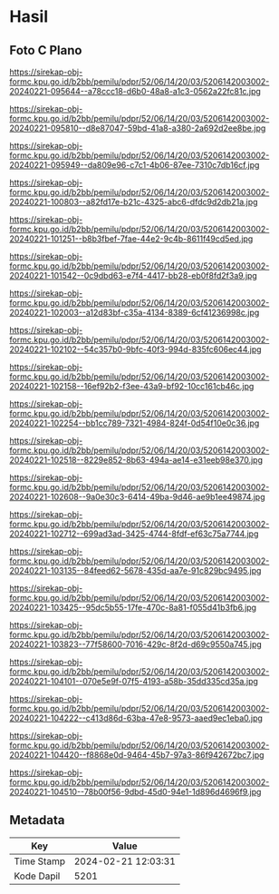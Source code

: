 # Hasil

## Foto C Plano

https://sirekap-obj-formc.kpu.go.id/b2bb/pemilu/pdpr/52/06/14/20/03/5206142003002-20240221-095644--a78ccc18-d6b0-48a8-a1c3-0562a22fc81c.jpg

https://sirekap-obj-formc.kpu.go.id/b2bb/pemilu/pdpr/52/06/14/20/03/5206142003002-20240221-095810--d8e87047-59bd-41a8-a380-2a692d2ee8be.jpg

https://sirekap-obj-formc.kpu.go.id/b2bb/pemilu/pdpr/52/06/14/20/03/5206142003002-20240221-095949--da809e96-c7c1-4b06-87ee-7310c7db16cf.jpg

https://sirekap-obj-formc.kpu.go.id/b2bb/pemilu/pdpr/52/06/14/20/03/5206142003002-20240221-100803--a82fd17e-b21c-4325-abc6-dfdc9d2db21a.jpg

https://sirekap-obj-formc.kpu.go.id/b2bb/pemilu/pdpr/52/06/14/20/03/5206142003002-20240221-101251--b8b3fbef-7fae-44e2-9c4b-8611f49cd5ed.jpg

https://sirekap-obj-formc.kpu.go.id/b2bb/pemilu/pdpr/52/06/14/20/03/5206142003002-20240221-101542--0c9dbd63-e7f4-4417-bb28-eb0f8fd2f3a9.jpg

https://sirekap-obj-formc.kpu.go.id/b2bb/pemilu/pdpr/52/06/14/20/03/5206142003002-20240221-102003--a12d83bf-c35a-4134-8389-6cf41236998c.jpg

https://sirekap-obj-formc.kpu.go.id/b2bb/pemilu/pdpr/52/06/14/20/03/5206142003002-20240221-102102--54c357b0-9bfc-40f3-994d-835fc606ec44.jpg

https://sirekap-obj-formc.kpu.go.id/b2bb/pemilu/pdpr/52/06/14/20/03/5206142003002-20240221-102158--16ef92b2-f3ee-43a9-bf92-10cc161cb46c.jpg

https://sirekap-obj-formc.kpu.go.id/b2bb/pemilu/pdpr/52/06/14/20/03/5206142003002-20240221-102254--bb1cc789-7321-4984-824f-0d54f10e0c36.jpg

https://sirekap-obj-formc.kpu.go.id/b2bb/pemilu/pdpr/52/06/14/20/03/5206142003002-20240221-102518--8229e852-8b63-494a-ae14-e31eeb98e370.jpg

https://sirekap-obj-formc.kpu.go.id/b2bb/pemilu/pdpr/52/06/14/20/03/5206142003002-20240221-102608--9a0e30c3-6414-49ba-9d46-ae9b1ee49874.jpg

https://sirekap-obj-formc.kpu.go.id/b2bb/pemilu/pdpr/52/06/14/20/03/5206142003002-20240221-102712--699ad3ad-3425-4744-8fdf-ef63c75a7744.jpg

https://sirekap-obj-formc.kpu.go.id/b2bb/pemilu/pdpr/52/06/14/20/03/5206142003002-20240221-103135--84feed62-5678-435d-aa7e-91c829bc9495.jpg

https://sirekap-obj-formc.kpu.go.id/b2bb/pemilu/pdpr/52/06/14/20/03/5206142003002-20240221-103425--95dc5b55-17fe-470c-8a81-f055d41b3fb6.jpg

https://sirekap-obj-formc.kpu.go.id/b2bb/pemilu/pdpr/52/06/14/20/03/5206142003002-20240221-103823--77f58600-7016-429c-8f2d-d69c9550a745.jpg

https://sirekap-obj-formc.kpu.go.id/b2bb/pemilu/pdpr/52/06/14/20/03/5206142003002-20240221-104101--070e5e9f-07f5-4193-a58b-35dd335cd35a.jpg

https://sirekap-obj-formc.kpu.go.id/b2bb/pemilu/pdpr/52/06/14/20/03/5206142003002-20240221-104222--c413d86d-63ba-47e8-9573-aaed9ec1eba0.jpg

https://sirekap-obj-formc.kpu.go.id/b2bb/pemilu/pdpr/52/06/14/20/03/5206142003002-20240221-104420--f8868e0d-9464-45b7-97a3-86f942672bc7.jpg

https://sirekap-obj-formc.kpu.go.id/b2bb/pemilu/pdpr/52/06/14/20/03/5206142003002-20240221-104510--78b00f56-9dbd-45d0-94e1-1d896d4696f9.jpg


## Metadata

| Key        | Value               |
| ---------- | ------------------- |
| Time Stamp | 2024-02-21 12:03:31 |
| Kode Dapil | 5201                |



